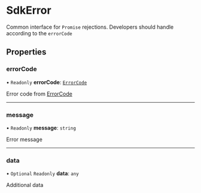 
# SdkError


Common interface for `Promise` rejections.
Developers should handle according to the `errorCode`

## Properties

### errorCode

• `Readonly` **errorCode**: [`ErrorCode`](../enums/ErrorCode.md)

Error code from [ErrorCode](../enums/ErrorCode.md)

___

### message

• `Readonly` **message**: `string`

Error message

___

### data

• `Optional` `Readonly` **data**: `any`

Additional data
